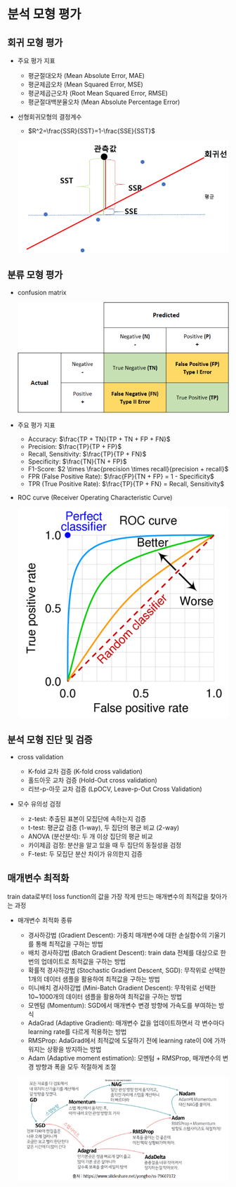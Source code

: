 # 분석 모형 평가

## 회귀 모형 평가
* 주요 평가 지표
    * 평균절대오차 (Mean Absolute Error, MAE)
    * 평균제곱오차 (Mean Squared Error, MSE)
    * 평균제곱근오차 (Root Mean Squared Error, RMSE)
    * 평균절대백분율오차 (Mean Absolute Percentage Error)

* 선형회귀모형의 결정계수
    * $R^2=\frac{SSR}{SST}=1-\frac{SSE}{SST}$

    ![Alt text](image6.png)

## 분류 모형 평가
* confusion matrix

    ![Alt text](image7.png)

* 주요 평가 지표
    * Accuracy: $\frac{TP + TN}{TP + TN + FP + FN}$
    * Precision: $\frac{TP}{TP + FP}$
    * Recall, Sensitivity: $\frac{TP}{TP + FN}$
    * Specificity: $\frac{TN}{TN + FP}$
    * F1-Score: $2 \times \frac{precision \times recall}{precision + recall}$
    * FPR (False Positive Rate): $\frac{FP}{TN + FP} = 1 - Specificity$
    * TPR (True Positive Rate): $\frac{TP}{TP + FN} = Recall, Sensitivity$

* ROC curve (Receiver Operating Characteristic Curve)

    ![Alt text](image8.png)

## 분석 모형 진단 및 검증
* cross validation
    * K-fold 교차 검증 (K-fold cross validation)
    * 홀드아웃 교차 검증 (Hold-Out cross validation)
    * 리브-p-아웃 교차 검증 (LpOCV, Leave-p-Out Cross Validation)

* 모수 유의성 검정
    * z-test: 추출된 표본이 모집단에 속하는지 검증
    * t-test: 평균값 검증 (1-way), 두 집단의 평균 비교 (2-way)
    * ANOVA (분산분석): 두 개 이상 집단의 평균 비교
    * 카이제곱 검정: 분산을 알고 있을 때 두 집단의 동질성을 검정
    * F-test: 두 모집단 분산 차이가 유의한지 검증

## 매개변수 최적화
train data로부터 loss function의 값을 가장 작게 만드는 매개변수의 최적값을 찾아가는 과정

* 매개변수 최적화 종류
    * 경사하강법 (Gradient Descent): 가중치 매개변수에 대한 손실함수의 기울기를 통해 최적값을 구하는 방법
    * 배치 경사하강법 (Batch Gradient Descent): train data 전체를 대상으로 한 번의 업데이트로 최적값을 구하는 방법
    * 확률적 경사하강법 (Stochastic Gradient Descent, SGD): 무작위로 선택한 1개의 데이터 샘플을 활용하여 최적값을 구하는 방법
    * 미니배치 경사하강법 (Mini-Batch Gradient Descent): 무작위로 선택한 10~1000개의 데이터 샘플을 활용하여 최적값을 구하는 방법
    * 모멘텀 (Momentum): SGD에서 매개변수 변경 방향에 가속도를 부여하는 방식
    * AdaGrad (Adaptive Gradient): 매개변수 값을 업데이트하면서 각 변수마다 learning rate를 다르게 적용하는 방법
    * RMSProp: AdaGrad에서 최적값에 도달하기 전에 learning rate이 0에 가까워지는 상황을 방지하는 방법
    * Adam (Adaptive moment estimation): 모멘텀 + RMSProp, 매개변수의 변경 방향과 폭을 모두 적절하게 조절

    ![Alt text](image9.png)
